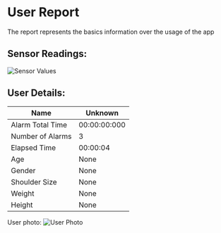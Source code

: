 # User Report
The report represents the basics information over the usage of the app
## Sensor Readings:
![Sensor Values](C:\Users\icadmin\user_ui\gui/data/img/graphs/graph_20240829134707_-1.png)
## User Details:
| Name | Unknown   |
| --- | --- |
| Alarm Total Time | 00:00:00:000 |
| Number of Alarms | 3 |
| Elapsed Time | 00:00:04 |
| Age | None |
| Gender | None |
| Shoulder Size | None |
| Weight | None |
| Height | None |
User photo:
![User Photo](C:\Users\icadmin\user_ui\gui/data/img/user_photo.jpeg)
